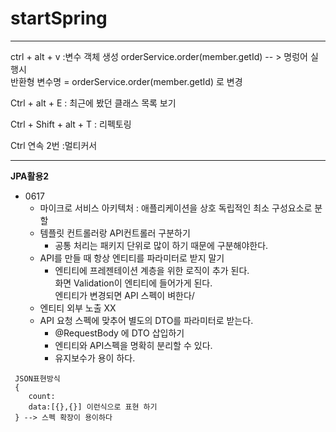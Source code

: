 # startSpring


---

ctrl  + alt + v :변수 객체 생성
orderService.order(member.getId) -- > 
명렁어 실행시  
반환형 변수명 = orderService.order(member.getId)  로 변경


Ctrl + alt + E :  최근에 봤던 클래스 목록 보기

Ctrl + Shift + alt + T : 리펙토링 

Ctrl 연속 2번 :멀티커서


---

__JPA활용2__ <br/>

- 0617
  - 마이크로 서비스 아키텍처 : 애플리케이션을 상호 독립적인 최소 구성요소로 분할
  - 템플릿 컨트롤러랑 API컨트롤러 구분하기
      - 공통 처리는 패키지 단위로 많이 하기 때문에 구분해야한다.
  - API를 만들 때 항상 엔티티를 파라미터로 받지 말기 
    - 엔티티에 프레젠테이션 계층을 위한 로직이 추가 된다.<br/>
      화면 Validation이 엔티티에  들어가게 된다.<br/>
      엔티티가 변경되면 API 스펙이 벼한다/
  - 엔티티 외부 노출 XX
  - API 요청 스펙에 맞추어 별도의 DTO를 파라미터로 받는다.
    - @RequestBody 에 DTO 삽입하기   
    - 엔티티와 API스펙을 명확히 분리할 수 있다.
    - 유지보수가 용이 하다.
  

```
 JSON표현방식
 {
    count:
    data:[{},{}] 이런식으로 표현 하기 
 } --> 스펙 확장이 용이하다
```
    
